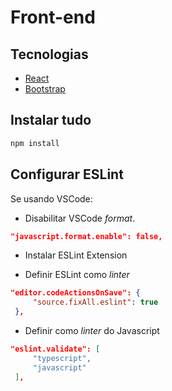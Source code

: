 # Front-end

## Tecnologias
+ [React](https://pt-br.reactjs.org/)
+ [Bootstrap](https://react-bootstrap.github.io/getting-started/introduction)

## Instalar tudo
 ```r
 npm install
 ```

## Configurar ESLint

Se usando VSCode:

 + Disabilitar VSCode *format*.

 ```json
 "javascript.format.enable": false,
 ```
 
 + Instalar ESLint Extension

 + Definir ESLint como *linter*
 ```json
 "editor.codeActionsOnSave": {
      "source.fixAll.eslint": true
  },
 ```

 + Definir como *linter* do Javascript
 ```json
 "eslint.validate": [
      "typescript",
      "javascript"
  ],
 ```


